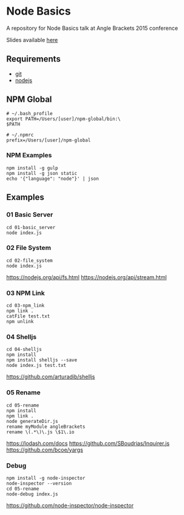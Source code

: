 # Node Basics

A repository for Node Basics talk at Angle Brackets 2015 conference

Slides available [here](https://docs.google.com/presentation/d/1A0vAtmKmRyuh4596uznVY8pi7Zhx8Q0DF1PvF9CyDKo/edit?usp=sharing)

## Requirements

- [git](http://git-scm.com/)
- [nodejs](https://nodejs.org/)

## NPM Global

    # ~/.bash_profile
    export PATH=/Users/[user]/npm-global/bin:\
    $PATH

    # ~/.npmrc
    prefix=/Users/[user]/npm-global

### NPM Examples

    npm install -g gulp
    npm install -g json static
    echo '{"language": "node"}' | json

## Examples

### 01 Basic Server

    cd 01-basic_server
    node index.js

### 02 File System

    cd 02-file_system
    node index.js

<https://nodejs.org/api/fs.html>
<https://nodejs.org/api/stream.html>

### 03 NPM Link

    cd 03-npm_link
    npm link .
    catFile test.txt
    npm unlink

### 04 Shelljs

    cd 04-shelljs
    npm install
    npm install shelljs --save
    node index.js test.txt

<https://github.com/arturadib/shelljs>

### 05 Rename

    cd 05-rename
    npm install
    npm link .
    node generateDir.js
    rename myModule angleBrackets
    rename \(.*\)\.js \$1\.io

<https://lodash.com/docs>
<https://github.com/SBoudrias/Inquirer.js>
<https://github.com/bcoe/yargs>

### Debug

    npm install -g node-inspector
    node-inspector --version
    cd 05-rename
    node-debug index.js

<https://github.com/node-inspector/node-inspector>

